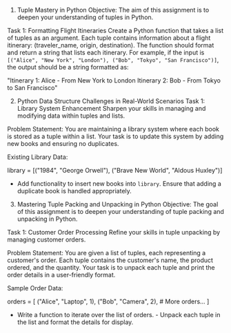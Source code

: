 1. Tuple Mastery in Python
Objective: The aim of this assignment is to deepen your understanding of tuples in Python.

Task 1: Formatting Flight Itineraries Create a Python function that takes a list of tuples as an argument. Each tuple contains information about a flight itinerary: (traveler_name, origin, destination). The function should format and return a string that lists each itinerary. For example, if the input is `[("Alice", "New York", "London"), ("Bob", "Tokyo", "San Francisco")]`, the output should be a string formatted as:

"Itinerary 1: Alice - From New York to London
 Itinerary 2: Bob - From Tokyo to San Francisco"


2. Python Data Structure Challenges in Real-World Scenarios
Task 1: Library System Enhancement Sharpen your skills in managing and modifying data within tuples and lists.

Problem Statement: You are maintaining a library system where each book is stored as a tuple within a list. Your task is to update this system by adding new books and ensuring no duplicates.

Existing Library Data:

library = [("1984", "George Orwell"), ("Brave New World", "Aldous Huxley")]
- Add functionality to insert new books into `library`. Ensure that adding a duplicate book is handled appropriately.

3. Mastering Tuple Packing and Unpacking in Python
Objective: The goal of this assignment is to deepen your understanding of tuple packing and unpacking in Python.

Task 1: Customer Order Processing Refine your skills in tuple unpacking by managing customer orders.

Problem Statement: You are given a list of tuples, each representing a customer's order. Each tuple contains the customer's name, the product ordered, and the quantity. Your task is to unpack each tuple and print the order details in a user-friendly format.

Sample Order Data:

orders = [
    ("Alice", "Laptop", 1),
    ("Bob", "Camera", 2),
    # More orders...
]
- Write a function to iterate over the list of orders. - Unpack each tuple in the list and format the details for display.